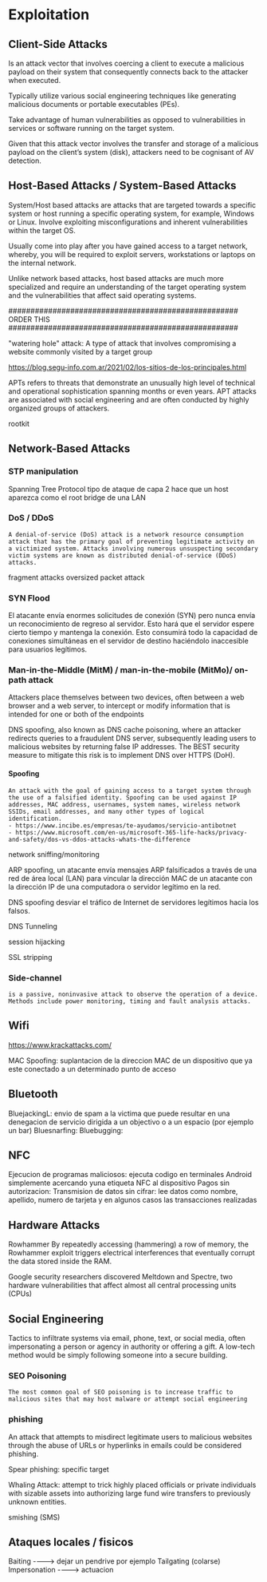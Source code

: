 # Exploitation



## Client-Side Attacks
Is an attack vector that involves coercing a client to execute a malicious payload on their system that consequently connects back to the attacker when executed.

Typically utilize various social engineering techniques like generating malicious documents or portable executables (PEs).

Take advantage of human vulnerabilities as opposed to vulnerabilities in services or software running on the target system.


Given that this attack vector involves the transfer and storage of a malicious payload on the client’s system (disk), attackers need to be cognisant of AV detection.






## Host-Based Attacks / System-Based Attacks

System/Host based attacks are attacks that are targeted towards a specific system or host running a specific operating system, for example, Windows or Linux. Involve exploiting misconfigurations and inherent vulnerabilities within the target OS.

Usually come into play after you have gained access to a target network, whereby, you will be required to exploit servers, workstations or laptops on the internal network.

Unlike network based attacks, host based attacks are much more specialized and require an understanding of the target operating system and the vulnerabilities that affect said operating systems.











####################################################
ORDER THIS
####################################################



"watering hole" attack: A type of attack that involves compromising a website commonly visited by a target group





https://blog.segu-info.com.ar/2021/02/los-sitios-de-los-principales.html

APTs
	refers to threats that demonstrate an unusually high level of technical and operational sophistication spanning months or even years. APT attacks are associated with social engineering and are often conducted by highly organized groups of attackers.
	
	
rootkit















## Network-Based Attacks


### STP manipulation
Spanning Tree Protocol
tipo de ataque de capa 2 hace que un host aparezca como el root bridge de una LAN



### DoS / DDoS
	A denial-of-service (DoS) attack is a network resource consumption attack that has the primary goal of preventing legitimate activity on a victimized system. Attacks involving numerous unsuspecting secondary victim systems are known as distributed denial-of-service (DDoS) attacks. 
fragment attacks
oversized packet attack


### SYN Flood
El atacante envía enormes solicitudes de conexión (SYN) pero nunca envía un reconocimiento de regreso al servidor. Esto hará que el servidor espere cierto tiempo y mantenga la conexión. Esto consumirá todo la capacidad de conexiones simultáneas en el servidor de destino haciéndolo inaccesible para usuarios legítimos.




###  Man-in-the-Middle (MitM) / man-in-the-mobile (MitMo)/ on-path attack

Attackers place themselves between two devices, often between a web browser and a web server, to intercept or modify information that is intended for one or both of the endpoints

DNS spoofing, also known as DNS cache poisoning, where an attacker redirects queries to a fraudulent DNS server, subsequently leading users to malicious websites by returning false IP addresses. The BEST security measure to mitigate this risk is to implement DNS over HTTPS (DoH).



#### Spoofing

	An attack with the goal of gaining access to a target system through the use of a falsified identity. Spoofing can be used against IP addresses, MAC address, usernames, system names, wireless network SSIDs, email addresses, and many other types of logical identification.
	- https://www.incibe.es/empresas/te-ayudamos/servicio-antibotnet
	- https://www.microsoft.com/en-us/microsoft-365-life-hacks/privacy-and-safety/dos-vs-ddos-attacks-whats-the-difference
	
network sniffing/monitoring

ARP spoofing,
	un atacante envía mensajes ARP falsificados a través de una red de área local (LAN) para vincular la dirección MAC de un atacante con la dirección IP de una computadora o servidor legítimo en la red.

DNS spoofing
	 desviar el tráfico de Internet de servidores legítimos hacia los falsos.
	 
DNS Tunneling

session hijacking

SSL stripping






### Side-channel
	is a passive, noninvasive attack to observe the operation of a device. Methods include power monitoring, timing and fault analysis attacks.














## Wifi

https://www.krackattacks.com/

MAC Spoofing: suplantacion de la direccion MAC de un dispositivo que ya este conectado a un determinado punto de acceso

## Bluetooth
BluejackingL: envio de spam a la victima que puede resultar en una denegacion de servicio dirigida a un objectivo o a un espacio (por ejemplo un bar)
Bluesnarfing: 
Bluebugging:

## NFC
Ejecucion de programas maliciosos: ejecuta codigo en terminales Android simplemente acercando yuna etiqueta NFC al dispositivo
Pagos sin autorizacion:
Transmision de datos sin cifrar: lee datos como nombre, apellido, numero de tarjeta y en algunos casos las transacciones realizadas





















## Hardware Attacks

Rowhammer
	By repeatedly accessing (hammering) a row of memory, the Rowhammer exploit triggers electrical interferences that eventually corrupt the data stored inside the RAM.


Google security researchers discovered Meltdown and Spectre, two hardware vulnerabilities that affect almost all central processing units (CPUs)
























## Social Engineering
Tactics to infiltrate systems via email, phone, text, or social media, often impersonating a person or agency in authority or offering a gift. A low-tech method would be simply following someone into a secure building. 

### SEO Poisoning
	The most common goal of SEO poisoning is to increase traffic to malicious sites that may host malware or attempt social engineering

### phishing
An attack that attempts to misdirect legitimate users to malicious websites through the abuse of URLs or hyperlinks in emails could be considered phishing.

Spear phishing: specific target

Whaling Attack:  attempt to trick highly placed officials or private individuals with sizable assets into authorizing large fund wire transfers to previously unknown entities.



smishing (SMS)


## Ataques locales / fisicos

Baiting ----> dejar un pendrive por ejemplo
Tailgating (colarse)
Impersonation ----> actuacion



